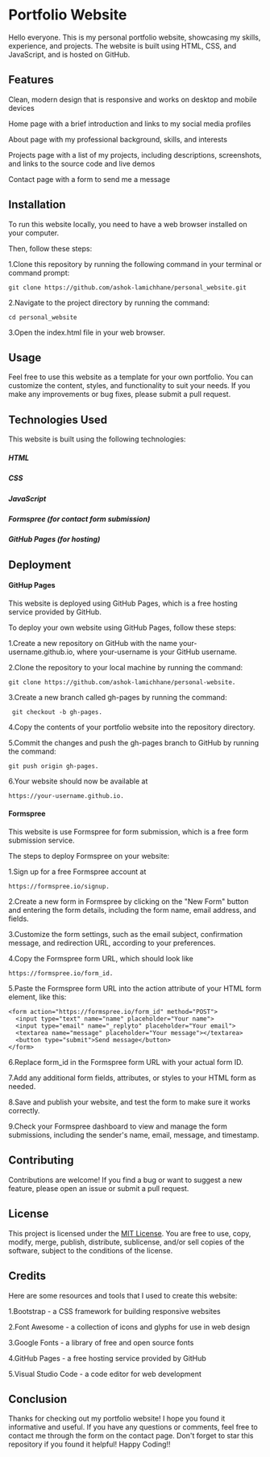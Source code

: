 # Portfolio Website
Hello everyone. This is my personal portfolio website, showcasing my skills, experience, and projects. The website is built using HTML, CSS, and JavaScript, and is hosted on GitHub. 


## Features

Clean, modern design that is responsive and works on desktop and mobile devices

Home page with a brief introduction and links to my social media profiles

About page with my professional background, skills, and interests

Projects page with a list of my projects, including descriptions, screenshots, and links to the source code and live demos

Contact page with a form to send me a message

## Installation
To run this website locally, you need to have a web browser installed on your computer. 

Then, follow these steps:

1.Clone this repository by running the following command in your terminal or command prompt:
  ```
git clone https://github.com/ashok-lamichhane/personal_website.git
  ```

2.Navigate to the project directory by running the command: 

  ```
cd personal_website
  ```
3.Open the index.html file in your web browser.

## Usage
Feel free to use this website as a template for your own portfolio. You can customize the content, styles, and functionality to suit your needs. If you make any improvements or bug fixes, please submit a pull request.

## Technologies Used

This website is built using the following technologies:

##### HTML
##### CSS
##### JavaScript
##### Formspree (for contact form submission)
##### GitHub Pages (for hosting)

## Deployment

#### GitHup Pages

This website is deployed using GitHub Pages, which is a free hosting service provided by GitHub. 

To deploy your own website using GitHub Pages, follow these steps:

1.Create a new repository on GitHub with the name your-username.github.io, where your-username is your GitHub username.

2.Clone the repository to your local machine by running the command: 
```
git clone https://github.com/ashok-lamichhane/personal-website.
```
3.Create a new branch called gh-pages by running the command:
```
 git checkout -b gh-pages.
 ```
4.Copy the contents of your portfolio website into the repository directory.

5.Commit the changes and push the gh-pages branch to GitHub by running the command:
```
git push origin gh-pages.
```
6.Your website should now be available at 
```
https://your-username.github.io.
```

#### Formspree

This website is use Formspree for form submission, which is a free form submission service.

The steps to deploy Formspree on your website:

1.Sign up for a free Formspree account at 
```
https://formspree.io/signup.
```
2.Create a new form in Formspree by clicking on the "New Form" button and entering the form details, including the form name, email address, and fields.

3.Customize the form settings, such as the email subject, confirmation message, and redirection URL, according to your preferences.

4.Copy the Formspree form URL, which should look like 
```
https://formspree.io/form_id.
```
5.Paste the Formspree form URL into the action attribute of your HTML form element, like this:
```
<form action="https://formspree.io/form_id" method="POST">
  <input type="text" name="name" placeholder="Your name">
  <input type="email" name="_replyto" placeholder="Your email">
  <textarea name="message" placeholder="Your message"></textarea>
  <button type="submit">Send message</button>
</form>
```
6.Replace form_id in the Formspree form URL with your actual form ID.

7.Add any additional form fields, attributes, or styles to your HTML form as needed.

8.Save and publish your website, and test the form to make sure it works correctly.

9.Check your Formspree dashboard to view and manage the form submissions, including the sender's name, email, message, and timestamp.

## Contributing

Contributions are welcome! If you find a bug or want to suggest a new feature, please open an issue or submit a pull request.

## License
This project is licensed under the  [MIT License](https://opensource.org/license/mit/). You are free to use, copy, modify, merge, publish, distribute, sublicense, and/or sell copies of the software, subject to the conditions of the license.



## Credits
Here are some resources and tools that I used to create this website:

1.Bootstrap - a CSS framework for building responsive websites

2.Font Awesome - a collection of icons and glyphs for use in web design

3.Google Fonts - a library of free and open source fonts

4.GitHub Pages - a free hosting service provided by GitHub

5.Visual Studio Code - a code editor for web development

## Conclusion
Thanks for checking out my portfolio website! I hope you found it informative and useful. If you have any questions or comments, feel free to contact me through the form on the contact page. Don't forget to star this repository if you found it helpful! Happy Coding!!
